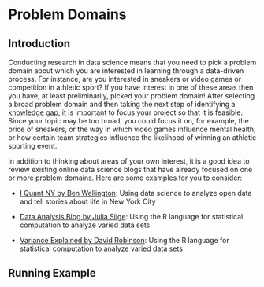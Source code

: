 # Problem Domains

## Introduction

Conducting research in data science means that you need to pick a problem domain
about which you are interested in learning through a data-driven process. For
instance, are you interested in sneakers or video games or competition in
athletic sport? If you have interest in one of these areas then you have, at
least preliminarily, picked your problem domain! After selecting a broad problem
domain and then taking the next step of identifying a [knowledge
gap](/research-skills/knowledge-gaps/), it is important to focus your project so
that it is feasible. Since your topic may be too broad, you could focus it on,
for example, the price of sneakers, or the way in which video games influence
mental health, or how certain team strategies influence the likelihood of
winning an athletic sporting event.

In addition to thinking about areas of your own interest, it is a good idea to
review existing online data science blogs that have already focused on one or
more problem domains. Here are some examples for you to consider:

- [I Quant NY by Ben Wellington](https://iquantny.tumblr.com/): Using data
  science to analyze open data and tell stories about life in New York City

- [Data Analysis Blog by Julia Silge](https://juliasilge.com/): Using the R language
  for statistical computation to analyze varied data sets

- [Variance Explained by David Robinson](http://varianceexplained.org/): Using
  the R language for statistical computation to analyze varied data sets

## Running Example
